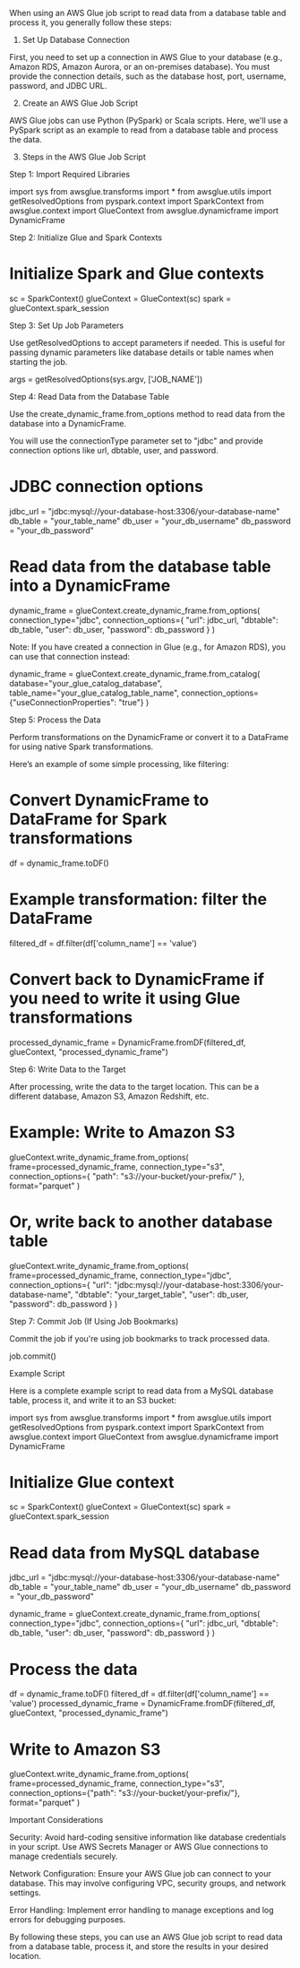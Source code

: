 When using an AWS Glue job script to read data from a database table and process it, you generally follow these steps:

1. Set Up Database Connection

First, you need to set up a connection in AWS Glue to your database (e.g., Amazon RDS, Amazon Aurora, or an on-premises database). You must provide the connection details, such as the database host, port, username, password, and JDBC URL.


2. Create an AWS Glue Job Script

AWS Glue jobs can use Python (PySpark) or Scala scripts. Here, we'll use a PySpark script as an example to read from a database table and process the data.


3. Steps in the AWS Glue Job Script

Step 1: Import Required Libraries

import sys
from awsglue.transforms import *
from awsglue.utils import getResolvedOptions
from pyspark.context import SparkContext
from awsglue.context import GlueContext
from awsglue.dynamicframe import DynamicFrame

Step 2: Initialize Glue and Spark Contexts

# Initialize Spark and Glue contexts
sc = SparkContext()
glueContext = GlueContext(sc)
spark = glueContext.spark_session

Step 3: Set Up Job Parameters

Use getResolvedOptions to accept parameters if needed. This is useful for passing dynamic parameters like database details or table names when starting the job.


args = getResolvedOptions(sys.argv, ['JOB_NAME'])

Step 4: Read Data from the Database Table

Use the create_dynamic_frame.from_options method to read data from the database into a DynamicFrame.

You will use the connectionType parameter set to "jdbc" and provide connection options like url, dbtable, user, and password.


# JDBC connection options
jdbc_url = "jdbc:mysql://your-database-host:3306/your-database-name"
db_table = "your_table_name"
db_user = "your_db_username"
db_password = "your_db_password"

# Read data from the database table into a DynamicFrame
dynamic_frame = glueContext.create_dynamic_frame.from_options(
    connection_type="jdbc",
    connection_options={
        "url": jdbc_url,
        "dbtable": db_table,
        "user": db_user,
        "password": db_password
    }
)

Note: If you have created a connection in Glue (e.g., for Amazon RDS), you can use that connection instead:


dynamic_frame = glueContext.create_dynamic_frame.from_catalog(
    database="your_glue_catalog_database",
    table_name="your_glue_catalog_table_name",
    connection_options={"useConnectionProperties": "true"}
)

Step 5: Process the Data

Perform transformations on the DynamicFrame or convert it to a DataFrame for using native Spark transformations.

Here’s an example of some simple processing, like filtering:


# Convert DynamicFrame to DataFrame for Spark transformations
df = dynamic_frame.toDF()

# Example transformation: filter the DataFrame
filtered_df = df.filter(df['column_name'] == 'value')

# Convert back to DynamicFrame if you need to write it using Glue transformations
processed_dynamic_frame = DynamicFrame.fromDF(filtered_df, glueContext, "processed_dynamic_frame")

Step 6: Write Data to the Target

After processing, write the data to the target location. This can be a different database, Amazon S3, Amazon Redshift, etc.


# Example: Write to Amazon S3
glueContext.write_dynamic_frame.from_options(
    frame=processed_dynamic_frame,
    connection_type="s3",
    connection_options={
        "path": "s3://your-bucket/your-prefix/"
    },
    format="parquet"
)

# Or, write back to another database table
glueContext.write_dynamic_frame.from_options(
    frame=processed_dynamic_frame,
    connection_type="jdbc",
    connection_options={
        "url": "jdbc:mysql://your-database-host:3306/your-database-name",
        "dbtable": "your_target_table",
        "user": db_user,
        "password": db_password
    }
)

Step 7: Commit Job (If Using Job Bookmarks)

Commit the job if you're using job bookmarks to track processed data.


job.commit()

Example Script

Here is a complete example script to read data from a MySQL database table, process it, and write it to an S3 bucket:

import sys
from awsglue.transforms import *
from awsglue.utils import getResolvedOptions
from pyspark.context import SparkContext
from awsglue.context import GlueContext
from awsglue.dynamicframe import DynamicFrame

# Initialize Glue context
sc = SparkContext()
glueContext = GlueContext(sc)
spark = glueContext.spark_session

# Read data from MySQL database
jdbc_url = "jdbc:mysql://your-database-host:3306/your-database-name"
db_table = "your_table_name"
db_user = "your_db_username"
db_password = "your_db_password"

dynamic_frame = glueContext.create_dynamic_frame.from_options(
    connection_type="jdbc",
    connection_options={
        "url": jdbc_url,
        "dbtable": db_table,
        "user": db_user,
        "password": db_password
    }
)

# Process the data
df = dynamic_frame.toDF()
filtered_df = df.filter(df['column_name'] == 'value')
processed_dynamic_frame = DynamicFrame.fromDF(filtered_df, glueContext, "processed_dynamic_frame")

# Write to Amazon S3
glueContext.write_dynamic_frame.from_options(
    frame=processed_dynamic_frame,
    connection_type="s3",
    connection_options={"path": "s3://your-bucket/your-prefix/"},
    format="parquet"
)

Important Considerations

Security: Avoid hard-coding sensitive information like database credentials in your script. Use AWS Secrets Manager or AWS Glue connections to manage credentials securely.

Network Configuration: Ensure your AWS Glue job can connect to your database. This may involve configuring VPC, security groups, and network settings.

Error Handling: Implement error handling to manage exceptions and log errors for debugging purposes.


By following these steps, you can use an AWS Glue job script to read data from a database table, process it, and store the results in your desired location.

